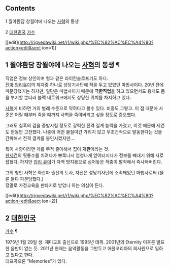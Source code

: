 ## Contents

    

1 월야환담 창월야에 나오는 [사혁](%EC%82%AC%ED%98%81.md)의 동생

2 [대한민국](%EB%8C%80%ED%95%9C%EB%AF%BC%EA%B5%AD.md)
[가수](%EA%B0%80%EC%88%98.md)

[[edit](http://rigvedawiki.net/r1/wiki.php/%EC%82%AC%EC%A4%80?action=edit&sect
ion=1)]

## 1 월야환담 창월야에 나오는 [사혁](%EC%82%AC%ED%98%81.md)의 동생 ¶

직업은 정보 상인이며 형과 같은 라이칸슬로프기도 하다.  
[진마](%EC%A7%84%EB%A7%88.md) [앙리유이](%EC%95%99%EB%A6%AC%20%EC%9C%A0%EC%9D%B4.md)의 제자중 하나로 성당기사단에 적을 두고 있었던
마법사이다. 20년 전에 파문당했기는 하지만, 일단은 마법사이기 때문에 **극한직업**을 하고 있으면서도 용케도 몸을 부지할 뿐더러 블랙
네트워크에서도 상당한 위치를 차지하고 있다.

  

[사혁](%EC%82%AC%ED%98%81.md)에 비하면 거의 벌레 수준으로 약하다고 볼수 있다. 비중도 그렇고. 이 점 때문에
사준은 어릴 때부터 죽을 때까지 사혁을 죽여버리고 싶을 정도로 증오했다.

  

그래도 칠흑의 검을 증발시킬 정도로 강력한 전격 결계 능력을 가졌고, 이것 때문에 세건도 한동안 고전했다. 나중에 어떤 물질이건 가리지 않고
무조건적으로 발동한다는 것을 간파해서 전격 결계를 봉인시켰지만....

  

특이 사항이라면 개를 무척 좋아해서 집이 **개판**이라는 것.  
[한세건](%ED%95%9C%EC%84%B8%EA%B1%B4.md)의 뒷통수를 치려다가 뽀록나서 엄청나게 얻어터지다가 정보를 빼내기
위해 사로잡혔다. 하지만 [앙리 유이](%EC%95%99%EB%A6%AC%20%EC%9C%A0%EC%9D%B4.md)가 자백 방지용으로
심어놓은 적충이 발작해서 즉사해버린다.

  

그의 형인 사혁은 화산파 출신의 도사, 자신은 성당기사단에 소속돼있던 마법사로써 (물론 둘다 파문당했다.)  
정말로 가정교육을 판타지로 받았나 하는 의심이 든다.

[[edit](http://rigvedawiki.net/r1/wiki.php/%EC%82%AC%EC%A4%80?action=edit&sect
ion=2)]

## 2 [대한민국](%EB%8C%80%ED%95%9C%EB%AF%BC%EA%B5%AD.md)
[가수](%EA%B0%80%EC%88%98.md) ¶

1975년 1월 29일 생. 재미교포 출신으로 1995년 데뷔. 2001년의 Eternity 이후론 발표한 음반이 없는 듯. 2011년
현재는 음악활동을 그만두고 애플코리아의 회사원으로 일하고 있다고 한다.  
대표곡으론 "Memories"가 있다.

